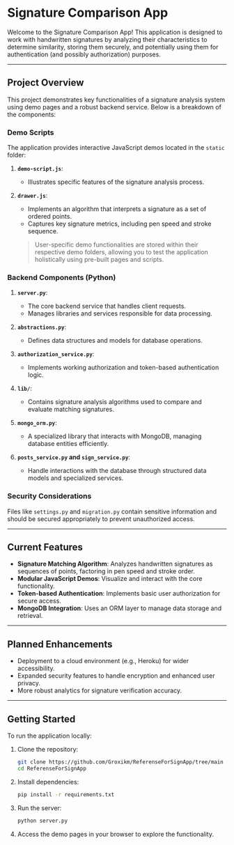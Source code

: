 # Signature Comparison App

Welcome to the Signature Comparison App! This application is designed to work with handwritten signatures by analyzing their characteristics to determine similarity, storing them securely, and potentially using them for authentication (and possibly authorization) purposes.

---

## **Project Overview**

This project demonstrates key functionalities of a signature analysis system using demo pages and a robust backend service. Below is a breakdown of the components:

### **Demo Scripts**
The application provides interactive JavaScript demos located in the `static` folder:

1. **`demo-script.js`**: 
   - Illustrates specific features of the signature analysis process.

2. **`drawer.js`**:  
   - Implements an algorithm that interprets a signature as a set of ordered points.
   - Captures key signature metrics, including pen speed and stroke sequence.

   > User-specific demo functionalities are stored within their respective demo folders, allowing you to test the application holistically using pre-built pages and scripts.

### **Backend Components (Python)**

1. **`server.py`**:
   - The core backend service that handles client requests.
   - Manages libraries and services responsible for data processing.

2. **`abstractions.py`**:
   - Defines data structures and models for database operations.

3. **`authorization_service.py`**:
   - Implements working authorization and token-based authentication logic.

4. **`lib/`**:
   - Contains signature analysis algorithms used to compare and evaluate matching signatures.

5. **`mongo_orm.py`**:
   - A specialized library that interacts with MongoDB, managing database entities efficiently.

6. **`posts_service.py` and `sign_service.py`**:
   - Handle interactions with the database through structured data models and specialized services.

### **Security Considerations**

Files like `settings.py` and `migration.py` contain sensitive information and should be secured appropriately to prevent unauthorized access.

---

## **Current Features**
- **Signature Matching Algorithm**: Analyzes handwritten signatures as sequences of points, factoring in pen speed and stroke order.
- **Modular JavaScript Demos**: Visualize and interact with the core functionality.
- **Token-based Authentication**: Implements basic user authorization for secure access.
- **MongoDB Integration**: Uses an ORM layer to manage data storage and retrieval.

---

## **Planned Enhancements**
- Deployment to a cloud environment (e.g., Heroku) for wider accessibility.
- Expanded security features to handle encryption and enhanced user privacy.
- More robust analytics for signature verification accuracy.

---

## **Getting Started**
To run the application locally:

1. Clone the repository:
   ```bash
   git clone https://github.com/Groxikm/ReferenseForSignApp/tree/main
   cd ReferenseForSignApp
   ```

2. Install dependencies:
   ```bash
   pip install -r requirements.txt
   ```

3. Run the server:
   ```bash
   python server.py
   ```

4. Access the demo pages in your browser to explore the functionality.
